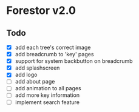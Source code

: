 # Forestor v2.0

## Todo

- [x] add each tree's correct image
- [x] add breadcrumb to 'key' pages
- [x] support for system backbutton on breadcrumb
- [x] add splashscreen
- [x] add logo
- [ ] add about page
- [ ] add animation to all pages
- [ ] add more key information
- [ ] implement search feature
